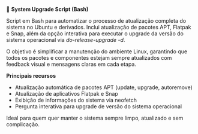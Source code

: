 🧰 **System Upgrade Script (Bash)**

Script em Bash para automatizar o processo de atualização completa do sistema no Ubuntu e derivados.
Inclui atualização de pacotes APT, Flatpak e Snap, além da opção interativa para executar o upgrade da versão do sistema operacional via *do-release-upgrade -d*.

O objetivo é simplificar a manutenção do ambiente Linux, garantindo que todos os pacotes e componentes estejam sempre atualizados com feedback visual e mensagens claras em cada etapa.

**Principais recursos**

- Atualização automática de pacotes APT (update, upgrade, autoremove)
- Atualização de aplicativos Flatpak e Snap
- Exibição de informações do sistema via neofetch
- Pergunta interativa para upgrade de versão do sistema operacional

Ideal para quem quer manter o sistema sempre limpo, atualizado e sem complicação.